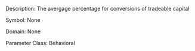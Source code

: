 Description: The avergage percentage for conversions of tradeable capital

Symbol: None

Domain: None

Parameter Class: Behavioral

